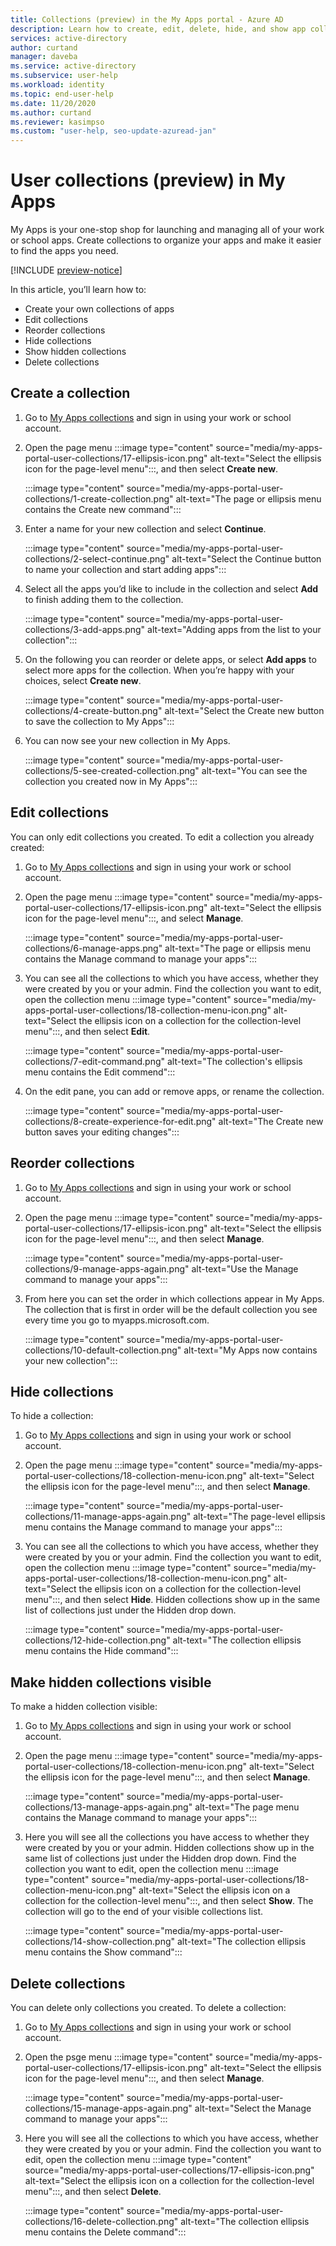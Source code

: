 ```yaml
---
title: Collections (preview) in the My Apps portal - Azure AD
description: Learn how to create, edit, delete, hide, and show app collections in My Apps.
services: active-directory
author: curtand
manager: daveba
ms.service: active-directory
ms.subservice: user-help
ms.workload: identity
ms.topic: end-user-help
ms.date: 11/20/2020
ms.author: curtand
ms.reviewer: kasimpso
ms.custom: "user-help, seo-update-azuread-jan"
---
```



# User collections (preview) in My Apps

My Apps is your one-stop shop for launching and managing all of your work or school apps. Create collections to organize your apps and make it easier to find the apps you need.

[!INCLUDE [preview-notice](../../../includes/active-directory-end-user-my-apps-and-workspaces.md)]

In this article, you’ll learn how to:

- Create your own collections of apps
- Edit collections
- Reorder collections
- Hide collections
- Show hidden collections
- Delete collections

## Create a collection

1. Go to [My Apps collections](https://myapplications.microsoft.com/?endUserCollections) and sign in using your work or school account.
1. Open the page menu :::image type="content" source="media/my-apps-portal-user-collections/17-ellipsis-icon.png" alt-text="Select the ellipsis icon for the page-level menu":::, and then select **Create new**.  

    :::image type="content" source="media/my-apps-portal-user-collections/1-create-collection.png" alt-text="The page or ellipsis menu contains the Create new command":::

1. Enter a name for your new collection and select **Continue**.

    :::image type="content" source="media/my-apps-portal-user-collections/2-select-continue.png" alt-text="Select the Continue button to name your collection and start adding apps":::

1. Select all the apps you’d like to include in the collection and select **Add** to finish adding them to the collection.  

    :::image type="content" source="media/my-apps-portal-user-collections/3-add-apps.png" alt-text="Adding apps from the list to your collection":::

1. On the following you can reorder or delete apps, or select **Add apps** to select more apps for the collection. When you’re happy with your choices, select **Create new**.  

    :::image type="content" source="media/my-apps-portal-user-collections/4-create-button.png" alt-text="Select the Create new button to save the collection to My Apps":::

1. You can now see your new collection in My Apps.

    :::image type="content" source="media/my-apps-portal-user-collections/5-see-created-collection.png" alt-text="You can see the collection you created now in My Apps":::

## Edit collections

You can only edit collections you created. To edit a collection you already created:

1. Go to [My Apps collections](https://myapplications.microsoft.com/?endUserCollections) and sign in using your work or school account.
1. Open the page menu :::image type="content" source="media/my-apps-portal-user-collections/17-ellipsis-icon.png" alt-text="Select the ellipsis icon for the page-level menu":::, and select **Manage**.  

    :::image type="content" source="media/my-apps-portal-user-collections/6-manage-apps.png" alt-text="The page or ellipsis menu contains the Manage command to manage your apps":::

1. You can see all the collections to which you have access, whether they were created by you or your admin. Find the collection you want to edit, open the collection menu :::image type="content" source="media/my-apps-portal-user-collections/18-collection-menu-icon.png" alt-text="Select the ellipsis icon on a collection for the collection-level menu":::, and then select **Edit**.

    :::image type="content" source="media/my-apps-portal-user-collections/7-edit-command.png" alt-text="The collection's ellipsis menu contains the Edit commend":::

1. On the edit pane, you can add or remove apps, or rename the collection.  

    :::image type="content" source="media/my-apps-portal-user-collections/8-create-experience-for-edit.png" alt-text="The Create new button saves your editing changes":::

## Reorder collections

1. Go to [My Apps collections](https://myapplications.microsoft.com/?endUserCollections) and sign in using your work or school account.
1. Open the page menu :::image type="content" source="media/my-apps-portal-user-collections/17-ellipsis-icon.png" alt-text="Select the ellipsis icon for the page-level menu":::, and then select **Manage**.  

    :::image type="content" source="media/my-apps-portal-user-collections/9-manage-apps-again.png" alt-text="Use the Manage command to manage your apps":::

1. From here you can set the order in which collections appear in My Apps. The collection that is first in order will be the default collection you see every time you go to myapps.microsoft.com.  

    :::image type="content" source="media/my-apps-portal-user-collections/10-default-collection.png" alt-text="My Apps now contains your new collection":::

## Hide collections

To hide a collection:

1. Go to [My Apps collections](https://myapplications.microsoft.com/?endUserCollections) and sign in using your work or school account.
1. Open the page menu :::image type="content" source="media/my-apps-portal-user-collections/18-collection-menu-icon.png" alt-text="Select the ellipsis icon for the page-level menu":::, and then select **Manage**.

    :::image type="content" source="media/my-apps-portal-user-collections/11-manage-apps-again.png" alt-text="The page-level ellipsis menu contains the Manage command to manage your apps":::

1. You can see all the collections to which you have access, whether they were created by you or your admin. Find the collection you want to edit, open the collection menu :::image type="content" source="media/my-apps-portal-user-collections/18-collection-menu-icon.png" alt-text="Select the ellipsis icon on a collection for the collection-level menu":::, and then select **Hide**. Hidden collections show up in the same list of collections just under the Hidden drop down.  

    :::image type="content" source="media/my-apps-portal-user-collections/12-hide-collection.png" alt-text="The collection ellipsis menu contains the Hide command":::

## Make hidden collections visible

To make a hidden collection visible:

1. Go to [My Apps collections](https://myapplications.microsoft.com/?endUserCollections) and sign in using your work or school account.
1. Open the page menu :::image type="content" source="media/my-apps-portal-user-collections/18-collection-menu-icon.png" alt-text="Select the ellipsis icon for the page-level menu":::, and then select **Manage**.

    :::image type="content" source="media/my-apps-portal-user-collections/13-manage-apps-again.png" alt-text="The page menu contains the Manage command to manage your apps":::

1. Here you will see all the collections you have access to whether they were created by you or your admin. Hidden collections show up in the same list of collections just under the Hidden drop down. Find the collection you want to edit, open the collection menu :::image type="content" source="media/my-apps-portal-user-collections/18-collection-menu-icon.png" alt-text="Select the ellipsis icon on a collection for the collection-level menu":::, and then select **Show**. The collection will go to the end of your visible collections list.

    :::image type="content" source="media/my-apps-portal-user-collections/14-show-collection.png" alt-text="The collection ellipsis menu contains the Show command":::

## Delete collections

You can delete only collections you created. To delete a collection:

1. Go to [My Apps collections](https://myapplications.microsoft.com/?endUserCollections) and sign in using your work or school account.
1. Open the psge menu :::image type="content" source="media/my-apps-portal-user-collections/17-ellipsis-icon.png" alt-text="Select the ellipsis icon for the page-level menu":::, and then select **Manage**.

    :::image type="content" source="media/my-apps-portal-user-collections/15-manage-apps-again.png" alt-text="Select the Manage command to manage your apps":::

1. Here you will see all the collections to which you have access, whether they were created by you or your admin. Find the collection you want to edit, open the collection menu :::image type="content" source="media/my-apps-portal-user-collections/17-ellipsis-icon.png" alt-text="Select the ellipsis icon on a collection for the collection-level menu":::, and then select **Delete**.  

    :::image type="content" source="media/my-apps-portal-user-collections/16-delete-collection.png" alt-text="The collection ellipsis menu contains the Delete command":::
